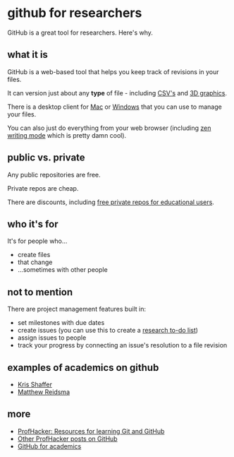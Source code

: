 github for researchers
======================

GitHub is a great tool for researchers. Here's why.

what it is
-----
GitHub is a web-based tool that helps you keep track of revisions in your files.

It can version just about any **type** of file - including [CSV's](https://github.com/blog/1601-see-your-csvs) and [3D graphics](https://github.com/blog/1633-3d-file-diffs).

There is a desktop client for [Mac](http://mac.github.com) or [Windows](http://windows.github.com) that you can use to manage your files.

You can also just do everything from your web browser (including [zen writing mode](https://github.com/blog/1379-zen-writing-mode) which is pretty damn cool).

public vs. private
-----
Any public repositories are free.

Private repos are cheap.

There are discounts, including [free private repos for educational users](https://github.com/edu).

who it's for
-----
It's for people who...
- create files
- that change
- ...sometimes with other people

not to mention
-----
There are project management features built in:
 - set milestones with due dates
 - create issues (you can use this to create a [research to-do list](http://carlboettiger.info/2012/12/06/github-issues-tracker:-the-perfect-research-todo-list))
 - assign issues to people
 - track your progress by connecting an issue's resolution to a file revision

examples of academics on github
-----
 - [Kris Shaffer](https://github.com/kshaffer)
 - [Matthew Reidsma](https://github.com/mreidsma)

more
-----
 - [ProfHacker: Resources for learning Git and GitHub](http://chronicle.com/blogs/profhacker/resources-for-learning-git-and-github/48285)
 - [Other ProfHacker posts on GitHub](http://chronicle.com/blogs/profhacker/tag/github)
 - [GitHub for academics](http://blogs.lse.ac.uk/impactofsocialsciences/2013/06/04/github-for-academics/)
 
